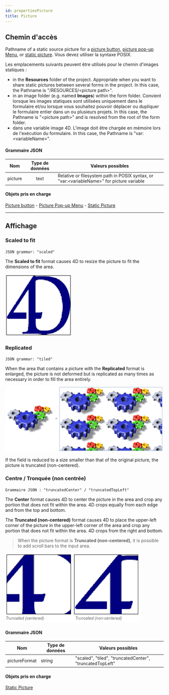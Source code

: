 ```yaml
---
id: propertiesPicture
title: Picture
---
```


## Chemin d'accès

Pathname of a static source picture for a [picture button](pictureButton_overview.md), [picture pop-up Menu](picturePopupMenu_overview.md), or [static picture](staticPicture.md). Vous devez utiliser la syntaxe POSIX.

Les emplacements suivants peuvent être utilisés pour le chemin d'images statiques :

- in the **Resources** folder of the project. Appropriate when you want to share static pictures between several forms in the project. In this case, the Pathname is "/RESOURCES/\<picture path\>".
- in an image folder (e.g. named **Images**) within the form folder. Convient lorsque les images statiques sont utilisées uniquement dans le formulaire et/ou lorsque vous souhaitez pouvoir déplacer ou dupliquer le formulaire entier dans un ou plusieurs projets. In this case, the Pathname is "\<picture path\>" and is resolved from the root of the form folder.
- dans une variable image 4D. L'image doit être chargée en mémoire lors de l'exécution du formulaire. In this case, the Pathname is "var:\<variableName\>".

#### Grammaire JSON

|   Nom   | Type de données | Valeurs possibles                                                                                            |
| :-----: | :-------------: | ------------------------------------------------------------------------------------------------------------ |
| picture |       text      | Relative or filesystem path in POSIX syntax, or "var:\<variableName\>" for picture variable |

#### Objets pris en charge

[Picture button](pictureButton_overview.md) - [Picture Pop-up Menu](picturePopupMenu_overview.md) - [Static Picture](staticPicture.md)

---

## Affichage

### Scaled to fit

`JSON grammar: "scaled"`

The **Scaled to fit** format causes 4D to resize the picture to fit the dimensions of the area.

![](../assets/en/FormObjects/property_pictureFormat_ScaledToFit.png)

### Replicated

`JSON grammar: "tiled"`

When the area that contains a picture with the **Replicated** format is enlarged, the picture is not deformed but is replicated as many times as necessary in order to fill the area entirely.

![](../assets/en/FormObjects/property_pictureFormat_Replicated.png)

If the field is reduced to a size smaller than that of the original picture, the picture is truncated (non-centered).

### Centre / Tronquée (non centrée)

`Grammaire JSON : "truncatedCenter" / "truncatedTopLeft"`

The **Center** format causes 4D to center the picture in the area and crop any portion that does not fit within the area. 4D crops equally from each edge and from the top and bottom.

The **Truncated (non-centered)** format causes 4D to place the upper-left corner of the picture in the upper-left corner of the area and crop any portion that does not fit within the area. 4D crops from the right and bottom.

> When the picture format is **Truncated (non-centered)**, it is possible to add scroll bars to the input area.

![](../assets/en/FormObjects/property_pictureFormat_Truncated.png)

#### Grammaire JSON

| Nom           | Type de données | Valeurs possibles                                        |
| ------------- | --------------- | -------------------------------------------------------- |
| pictureFormat | string          | "scaled", "tiled", "truncatedCenter", "truncatedTopLeft" |

#### Objets pris en charge

[Static Picture](staticPicture.md)
